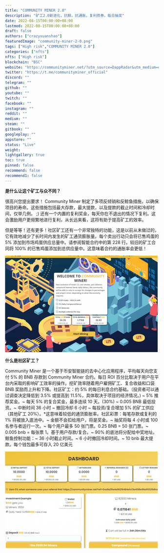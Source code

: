 ```yaml
---
title: "COMMUNITY MINER 2.0"
description: "矿工2.0新进化，抗鲸，抗通胀，复利债券，每日抽奖"
date: 2022-08-15T00:00:00+08:00
lastmod: 2022-08-15T00:00:00+08:00
draft: false
authors: ["crazyxuanshao"]
featuredImage: "community-miner-2-0.png"
tags: ["High risk","COMMUNITY MINER 2.0"]
categories: ["nfts"]
nfts: ["High risk"]
blockchain: "BSC"
website: "https://communityminer.net/?utm_source=DappRadar&utm_medium=deeplink&utm_campaign=visit-website"
twitter: "https://t.me/communityminer_official"
discord: ""
telegram: ""
github: ""
youtube: ""
twitch: ""
facebook: ""
instagram: ""
reddit: ""
medium: ""
steam: ""
gitbook: ""
googleplay: ""
appstore: ""
status: "Live"
weight: 
lightgallery: true
toc: true
pinned: false
recommend: false
recommend1: false
---
```

<p><strong>是什么让这个矿工与众不同？</strong></p>
<p>很高兴您提出要求！ Community Miner 制定了多项反倾销和反鲸鱼措施，以确保项目的寿命。这些措施包括最大存款，最大提款，以及提款的截止时间和冷却时间，仅举几例。 ;) 还有一个内置的复利奖金，每天你在不退出的情况下复利。这会激励用户更频繁地进行复利，从长远来看，这将有助于提高矿工的效率。</p>
<p>但是等等！还有更多！社区矿工还有一个非常独特的功能，这是以前从未做过的，它有效地减少了长时间内发生的矿工通货膨胀量。每个卖出行动只会将已售鸡蛋的 5% 添加到市场鸡蛋供应总量中。请参阅智能合约中的第 228 行。较旧的矿工合同将 100% 的已售鸡蛋添加到总供应量中。这意味着合约的通胀率会更低！</p>

![dnisa](dnisa.png)

**什么是社区矿工？**

Community Miner 是一个基于币安智能链的去中心化应用程序，平均每天向您支付 5% 的 BNB 存款到 Community Miner 合约。每日 ROI 百分比取决于用户在平台内采取的影响矿工效率的操作。挖矿效率随着用户雇佣矿工、复合收益和口袋 BNB 奖励而上升和下降。社区矿工：约 5% 的每日利息合约基础。（投资者可以通过调查决定降低到 3.5% 或提高到 11.5%，具体取决于项目的经济情况。) ~ 5% 推荐奖金。~ 每天 5% 的复合奖金，最多连续 10 天。(30%) ~ 0.005 BNB 最低投资。~ 中断时间 36 小时 ~ 撤回冷却 6 小时 ~ 每投资/复合增加 5% 的矿工供应（其他矿工 20%）。*这意味着较低的通货膨胀率。社区彩票：每笔存款或复利的 1% 将被放入底池中。~ 金额不会扣给用户，将是奖金。~ 抽奖将每 4 小时或 100 名参与者运行一次。~ 每个用户最多 50 张门票。0.25 BNB = 50 张门票。~ 0.005 bnb = 每张票 1。基于用户存款/复合。~ 90% 的底池将分配给中奖地址。鲸鱼控制功能：~ 36 小时截止时间。~ 6 小时撤回冷却时间。~ 10 bnb 最大提款。每个钱包最多可存入 20 亿美元

![odisnmgos](odisnmgos.png)